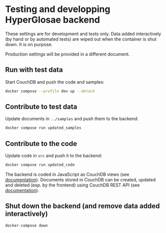 # Testing and developping HyperGlosae backend

These settings are for development and tests only.
Data added interactively (by hand or by automated tests) are wiped out when the
container is shut down. It is on purpose.

Production settings will be provided in a different document.

## Run with test data

Start CouchDB and push the code and samples:

  ```sh
  docker compose --profile dev up --detach
  ```

## Contribute to test data

Update documents in `../samples` and push them to the backend:

```sh
docker compose run updated_samples
```

## Contribute to the code

Update code in `src` and push it to the backend:

```sh
docker compose run updated_code
```

The backend is coded in JavaScript as CouchDB views (see [documentation](https://docs.couchdb.org/en/stable/ddocs/views/)). Documents stored in CouchDB can be created, updated and deleted (esp. by the frontend) using CouchDB REST API (see [documentation](https://docs.couchdb.org/en/stable/api/document/)).

## Shut down the backend (and remove data added interactively)

```sh
docker-compose down
```


